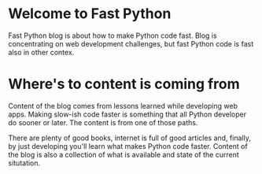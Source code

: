 # Welcome to Fast Python

Fast Python blog is about how to make Python code fast. Blog is concentrating on web development challenges, but fast Python code is fast also in other contex.


# Where's to content is coming from

Content of the blog comes from lessons learned while developing web apps. Making slow-ish code faster is something that all Python developer do sooner or later. The content is from one of those paths. 

There are plenty of good books, internet is full of good articles and, finally, by just developing you'll learn what makes Python code faster. Content of the blog is also a collection of what is available and state of the current situtation. 
